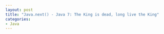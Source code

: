 ```yaml
---
layout: post
title: "Java.next() - Java 7: The King is dead, long live the King"
categories:
- Java
---
```


